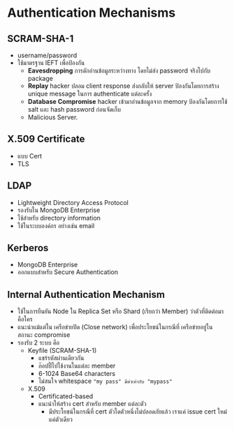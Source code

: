 # Authentication Mechanisms

## SCRAM-SHA-1

- username/password
- ใช้มาตรฐาน IEFT เพื่อป้องกัน
	- **Eavesdropping** การดักอ่านข้อมูลระหว่างทาง โดยไม่ส่ง password จริงไปกับ package
	- **Replay** hacker ปลอม client response ส่งกลับให้ server ป้องกันโดยการสร้าง unique message ในการ authenticate แต่ละครั้ง
	- **Database Compromise** hacker เข้ามาอ่านข้อมูลจาก memory ป้องกันโดยการใช้ salt และ hash password ก่อนจัดเก็บ
	- Malicious Server. 

## X.509 Certificate 

- แบบ Cert
- TLS 

## LDAP

- Lightweight Directory Access Protocol
- รองรับใน MongoDB Enterprise
- ใช้สำหรับ directory information
- ใช้ในระบบองค์กร อย่างเช่น email 

## Kerberos 

- MongoDB Enterprise
- ออกแบบสำหรับ Secure Authentication


## Internal Authentication Mechanism

- ใช้ในการยืนยัน Node ใน Replica Set หรือ Shard (เรียกว่า Member) ว่าตัวที่ติดต่อมาคือใคร
- แนะนำแม้แต่ใน เครือข่ายปิด (Close network) เพื่อประโยชน์ในกรณีที่ เครือข่ายอยู่ในสถานะ compromise
- รองรับ 2 ระบบ คือ
	- Keyfile (SCRAM-SHA-1)
		- แชร์รหัสผ่านเดียวกัน
		- ก๊อปปี้ไปใช้งานในแต่ละ member 
		- 6-1024 Base64 characters
		- ไม่สนใจ whitespace `"my pass" มีค่าเท่ากับ "mypass"`
	- X.509
		- Certificated-based
		- แนะนำให้สร้าง cert สำหรับ member แต่ละตัว
			- มีประโยชน์ในกรณีที่ cert ตัวใดตัวหนึ่งไม่ปลอดภัยแล้ว เราแค่ issue cert ใหม่แค่ตัวเดียว